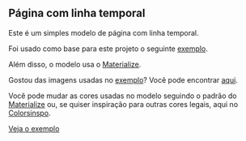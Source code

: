 ## Página com linha temporal

Este é um simples modelo de página com linha temporal. 

Foi usado como base para este projeto o seguinte [exemplo](https://www.uplabs.com/posts/responsive-materialize-timeline).

Além disso, o modelo usa o [Materialize](https://materializecss.com/).

Gostou das imagens usadas no [exemplo](https://ciromoura.github.io/timelinepage/)? Você pode encontrar [aqui](https://undraw.co/).

Você pode mudar as cores usadas no modelo seguindo o padrão do [Materialize](https://materializecss.com/color.html) ou, se quiser inspiração para outras cores legais, aqui no [Colorsinspo](https://colorsinspo.com/).


[Veja o exemplo](https://ciromoura.github.io/timelinepage/)
